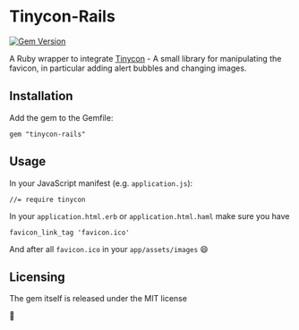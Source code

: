 # Tinycon-Rails
[![Gem Version](https://badge.fury.io/rb/tinycon-rails.png)](http://badge.fury.io/rb/tinycon-rails)

A Ruby wrapper to integrate [Tinycon](https://github.com/tommoor/tinycon) - A small library for manipulating the favicon, in particular adding alert bubbles and changing images.

## Installation

Add the gem to the Gemfile:

    gem "tinycon-rails"    

## Usage

In your JavaScript manifest (e.g. `application.js`):

    //= require tinycon


In your `application.html.erb` or `application.html.haml` make sure you have

    favicon_link_tag 'favicon.ico'
    
And after all `favicon.ico` in your `app/assets/images` :smile:

## Licensing


The gem itself is released under the MIT license

:pray:
